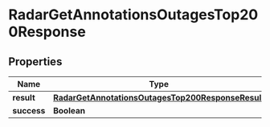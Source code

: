 

# RadarGetAnnotationsOutagesTop200Response


## Properties

| Name | Type | Description | Notes |
|------------ | ------------- | ------------- | -------------|
|**result** | [**RadarGetAnnotationsOutagesTop200ResponseResult**](RadarGetAnnotationsOutagesTop200ResponseResult.md) |  |  |
|**success** | **Boolean** |  |  |



